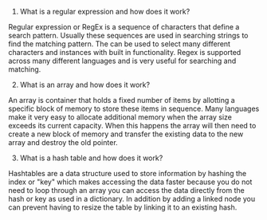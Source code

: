 1. What is a regular expression and how does it work?

Regular expression or RegEx is a sequence of characters that define a search pattern. Usually these sequences are used in searching strings to find the matching pattern. The can be used to select many different characters and instances with built in functionality. Regex is supported across many different languages and is very useful for searching and matching.

2. What is an array and how does it work?

An array is  container that holds a fixed number of items by allotting a specific block of memory to store these items in sequence. Many languages make it very easy to allocate additional memory when the array size exceeds its current capacity. When this happens the array will then need to create a new block of memory and transfer the existing data to the new array and destroy the old pointer.

3. What is a hash table and how does it work?

Hashtables are a data structure used to store information by hashing the index or "key" which makes accessing the data faster because you do not need to loop through an array you can access the data directly from the hash or key as used in a dictionary. In addition by adding a linked node you can prevent having to resize the table by linking it to an existing hash. 